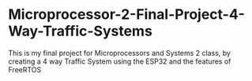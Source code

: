 # Microprocessor-2-Final-Project-4-Way-Traffic-Systems
This is my final project for Microprocessors and Systems 2 class, by creating a 4 way Traffic System using the ESP32 and the features of FreeRTOS
